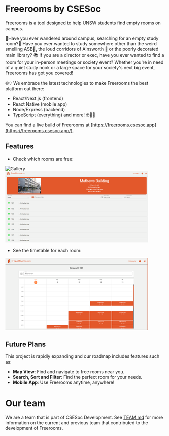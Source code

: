# Freerooms by CSESoc

Freerooms is a tool designed to help UNSW students find empty rooms on campus.

🥾Have you ever wandered around campus, searching for an empty study room?🚪 Have you ever wanted to study somewhere other than the weird smelling ASB🏢, the loud corridors of Ainsworth 🏦 or the poorly decorated main library? 📚 If you are a director or exec, have you ever wanted to find a room for your in-person meetings or society event? Whether you're in need of a quiet study nook or a large space for your society's next big event, Freerooms has got you covered!

🌐💡 We embrace the latest technologies to make Freerooms the best platform out there:
- React/Next.js (frontend)
- React Native (mobile app)
- Node/Express (backend)
- TypeScript (everything)
and more! 🤓👨‍💻

You can find a live build of Freerooms at [https://freerooms.csesoc.app](https://freerooms.csesoc.app/).

## Features

- Check which rooms are free:

<img src="docs/gallery.png" alt="Gallery" width="450px">
<img src="docs/list.png" alt="Room List" width="450px">

- See the timetable for each room:

<img src="docs/timetable.png" alt="Room Timetable" width="450px">

## Future Plans

This project is rapidly expanding and our roadmap includes features such as:

- **Map View**: Find and navigate to free rooms near you.
- **Search, Sort and Filter**: Find the perfect room for your needs.
- **Mobile App**: Use Freerooms anytime, anywhere!

# Our team

We are a team that is part of CSESoc Development. See [TEAM.md](./TEAM.md) for more information on the current and previous team that contributed to the development of Freerooms.
